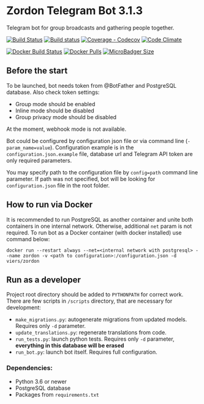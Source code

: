 # Zordon Telegram Bot 3.1.3

Telegram bot for group broadcasts and gathering people together.

[![Build Status](https://travis-ci.org/KrusnikViers/Zordon.svg)](https://travis-ci.org/KrusnikViers/Zordon)
[![Build status](https://ci.appveyor.com/api/projects/status/5ek9c42yy2usr23h?svg=true)](https://ci.appveyor.com/project/KrusnikViers/zordon)
[![Coverage - Codecov](https://codecov.io/gh/KrusnikViers/Zordon/branch/master/graph/badge.svg)](https://codecov.io/gh/KrusnikViers/Zordon)
[![Code Climate](https://codeclimate.com/github/KrusnikViers/Zordon/badges/gpa.svg)](https://codeclimate.com/github/KrusnikViers/Zordon)

[![Docker Build Status](https://img.shields.io/docker/build/viers/zordon.svg)](https://hub.docker.com/r/viers/zordon/)
[![Docker Pulls](https://img.shields.io/docker/pulls/viers/zordon.svg)](https://hub.docker.com/r/viers/zordon/)
[![MicroBadger Size](https://images.microbadger.com/badges/image/viers/zordon.svg)](https://hub.docker.com/r/viers/zordon/)

## Before the start
To be launched, bot needs token from @BotFather and PostgreSQL database. Also check token settings:
* Group mode should be enabled
* Inline mode should be disabled
* Group privacy mode should be disabled

At the moment, webhook mode is not available.

Bot could be configured by configuration json file or via command line (`-param_name=value`). Configuration example is in the `configuration.json.example` file, database url and Telegram API token are only required parameters.

You may specify path to the configuration file by `config=path` command line parameter. If path was not specified, bot will be looking for `configuration.json` file in the root folder.

## How to run via Docker

It is recommended to run PostgreSQL as another container and unite both containers in one internal network. Otherwise, additional `net` param is not required. To run bot as a Docker container (with docker installed) use command below: 

`docker run --restart always --net=<internal network with postgresql> --name zordon -v <path to configuration>:/configuration.json -d viers/zordon`

## Run as a developer

Project root directory should be added to `PYTHONPATH` for correct work. There are few scripts in `/scripts` directory, that are necessary for development:
* `make_migrations.py`: autogenerate migrations from updated models. Requires only `-d` parameter.
* `update_translations.py`: regenerate translations from code.
* `run_tests.py`: launch python tests. Requires only `-d` parameter, **everything in this database will be erased**
* `run_bot.py`: launch bot itself. Requires full configuration. 

### Dependencies:

* Python 3.6 or newer
* PostgreSQL database
* Packages from `requirements.txt`
